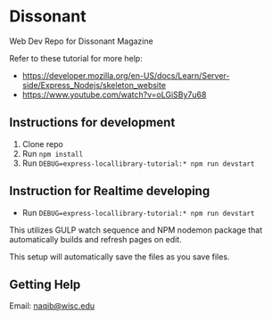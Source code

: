 # Dissonant	
Web Dev Repo for Dissonant Magazine	

 Refer to these tutorial for more help: 
 - https://developer.mozilla.org/en-US/docs/Learn/Server-side/Express_Nodejs/skeleton_website	
 - https://www.youtube.com/watch?v=oLGiSBy7u68

 ## Instructions for development	
1. Clone repo	
2. Run `npm install`	
3. Run `DEBUG=express-locallibrary-tutorial:* npm run devstart` 	

## Instruction for Realtime developing
- Run `DEBUG=express-locallibrary-tutorial:* npm run devstart` 

This utilizes GULP watch sequence and NPM nodemon package that automatically builds and refresh pages on edit.

 This setup will automatically save the files as you save files.	

 ## Getting Help	
Email: naqib@wisc.edu
